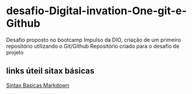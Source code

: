 # desafio-Digital-invation-One-git-e-Github
Desafio proposto no bootcamp Impulso da DIO, criação de um primeiro repositório utilizando o Git/Github
Repositório criado para o desafio de projeto
## links úteil sitax básicas
[Sintax Basicas Markdown](https://www.markdownguide.org/basic-syntax/)
